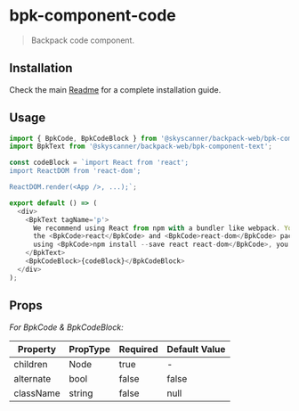 # bpk-component-code

> Backpack code component.

## Installation

Check the main [Readme](https://github.com/skyscanner/backpack#usage) for a complete installation guide.

## Usage

```js
import { BpkCode, BpkCodeBlock } from '@skyscanner/backpack-web/bpk-component-code';
import BpkText from '@skyscanner/backpack-web/bpk-component-text';

const codeBlock = `import React from 'react';
import ReactDOM from 'react-dom';

ReactDOM.render(<App />, ...);`;

export default () => (
  <div>
    <BpkText tagName='p'>
      We recommend using React from npm with a bundler like webpack. You can use
      the <BpkCode>react</BpkCode> and <BpkCode>react-dom</BpkCode> packages. After installing it
      using <BpkCode>npm install --save react react-dom</BpkCode>, you can use:
    </BpkText>
    <BpkCodeBlock>{codeBlock}</BpkCodeBlock>
  </div>
);
```

## Props

*For BpkCode & BpkCodeBlock:*

| Property  | PropType | Required | Default Value |
| --------- | -------- | -------- | ------------- |
| children  | Node     | true     | -             |
| alternate | bool     | false    | false         |
| className | string   | false    | null          |
